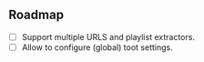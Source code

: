 ## Roadmap

- [ ] Support multiple URLS and playlist extractors.
- [ ] Allow to configure (global) toot settings.
